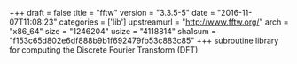 +++
draft = false
title = "fftw"
version = "3.3.5-5"
date = "2016-11-07T11:08:23"
categories = ['lib']
upstreamurl = "http://www.fftw.org/"
arch = "x86_64"
size = "1246204"
usize = "4118814"
sha1sum = "f153c65d802e6df888b9b1f692479fb53c883c85"
+++
subroutine library for computing the Discrete Fourier Transform (DFT)